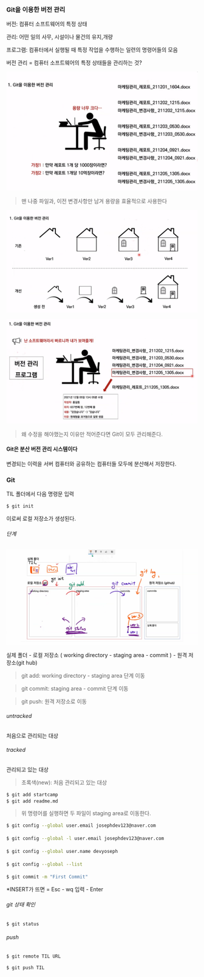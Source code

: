 ### Git을 이용한 버전 관리

버전: 컴퓨터 소프트웨어의 특정 상태

관리: 어떤 일의 사무, 시설이나 물건의 유지,개량

프로그램: 컴퓨터에서 실행될 때 특정 작업을 수행하는 일련의 명령어들의 모음



버전 관리 = 컴퓨터 소프트웨어의 특정 상태들을 관리하는 것?

![image1](../image/git1.png)

> 맨 나중 파일과, 이전 변경사항만 남겨 용량을 효율적으로 사용한다

![image2](../image/git2.png)

![image3](../image/git3.png)

> 왜 수정을 해야했는지 이유만 적어준다면 Git이 모두 관리해준다.

#### Git은 분산 버전 관리 시스템이다

변경되는 이력을 서버 컴퓨터와 공유하는 컴퓨터들 모두에 분산해서 저장한다.



### Git

TIL 폴더에서 다음 명령문 입력

```bash
$ git init
```

이로써 로컬 저장소가 생성된다.

###### 단계
![image4](../image/git4.png)

실제 폴더 - 로컬 저장소 ( working directory - staging area - commit ) - 원격 저장소(git hub)

> git add: working directory - staging area 단계 이동

> git commit: staging area - commit 단계 이동

> git push: 원격 저장소로 이동

###### untracked

처음으로 관리되는 대상

###### tracked

관리되고 있는 대상

> 초록색(new): 처음 관리되고 있는 대상

```bash
$ git add startcamp
$ git add readme.md
```

> 위 명령어를 실행하면 두 파일이 staging area로 이동한다.

```bash
$ git config --global user.email josephdev123@naver.com

$ git config --global -l user.email josephdev123@naver.com

$ git config --global user.name devyoseph

$ git config --global --list

$ git commit -m "First Commit"
```

*INSERT가 뜨면 = Esc - wq 입력 - Enter

###### git 상태 확인
```
$ git status
```
###### push
```
$ git remote TIL URL
```
```
$ git push TIL
```

